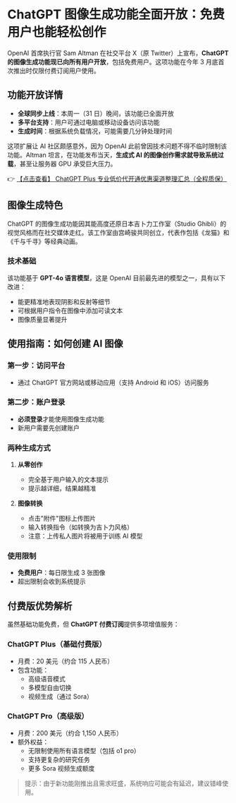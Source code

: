 # ChatGPT 图像生成功能全面开放：免费用户也能轻松创作

OpenAI 首席执行官 Sam Altman 在社交平台 X（原 Twitter）上宣布，**ChatGPT 的图像生成功能现已向所有用户开放**，包括免费用户。这项功能在今年 3 月底首次推出时仅限付费订阅用户使用。

## 功能开放详情

- **全球同步上线**：本周一（31 日）晚间，该功能已全面开放
- **多平台支持**：用户可通过电脑或移动设备访问该功能
- **生成时间**：根据系统负载情况，可能需要几分钟处理时间

这项扩展让 AI 社区颇感意外，因为 OpenAI 此前曾因技术问题不得不临时限制该功能。Altman 坦言，在功能发布当天，**生成式 AI 的图像创作需求就导致系统过载**，甚至让服务器 GPU 承受巨大压力。

👉 [【点击查看】 ChatGPT Plus 专业低价代开通优惠渠道整理汇总（全程质保）](https://bit.ly/DaiKai)

## 图像生成特色

ChatGPT 的图像生成功能因其能高度还原日本吉卜力工作室（Studio Ghibli）的视觉风格而在社交媒体走红。该工作室由宫崎骏共同创立，代表作包括《龙猫》和《千与千寻》等经典动画。

### 技术基础

该功能基于 **GPT-4o 语言模型**，这是 OpenAI 目前最先进的模型之一，具有以下改进：
- 能更精准地表现阴影和反射等细节
- 可根据用户指令在图像中添加可读文本
- 图像质量显著提升

## 使用指南：如何创建 AI 图像

### 第一步：访问平台
- 通过 ChatGPT 官方网站或移动应用（支持 Android 和 iOS）访问服务

### 第二步：账户登录
- **必须登录**才能使用图像生成功能
- 新用户需要先创建账户

### 两种生成方式

1. **从零创作**
   - 完全基于用户输入的文本提示
   - 提示越详细，结果越精准

2. **图像转换**
   - 点击"附件"图标上传图片
   - 输入转换指令（如转换为吉卜力风格）
   - 注意：上传私人图片将被用于训练 AI 模型

### 使用限制
- **免费用户**：每日限生成 3 张图像
- 超出限制会收到系统提示

## 付费版优势解析

虽然基础功能免费，但 **ChatGPT 付费订阅**提供多项增值服务：

### ChatGPT Plus（基础付费版）
- 月费：20 美元（约合 115 人民币）
- 包含功能：
  - 高级语音模式
  - 多模型自由切换
  - 视频生成（通过 Sora）

### ChatGPT Pro（高级版）
- 月费：200 美元（约合 1,150 人民币）
- 额外权益：
  - 无限制使用所有语言模型（包括 o1 pro）
  - 支持更复杂的研究任务
  - 更多 Sora 视频生成额度

> 提示：由于新功能刚推出且需求旺盛，系统响应可能会有延迟，建议错峰使用。